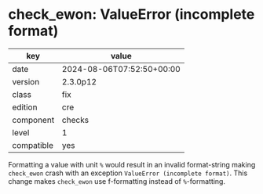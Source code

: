 [//]: # (werk v2)
# check_ewon: ValueError (incomplete format)

key        | value
---------- | ---
date       | 2024-08-06T07:52:50+00:00
version    | 2.3.0p12
class      | fix
edition    | cre
component  | checks
level      | 1
compatible | yes

Formatting a value with unit `%` would result in an invalid format-string making `check_ewon`
crash with an exception `ValueError (incomplete format)`.
This change makes `check_ewon` use f-formatting instead of `%`-formatting.
